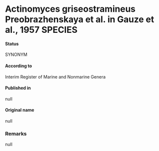 Actinomyces griseostramineus Preobrazhenskaya et al. in Gauze et al., 1957 SPECIES
=======

#### Status
SYNONYM

#### According to
Interim Register of Marine and Nonmarine Genera

#### Published in
null

#### Original name
null

### Remarks
null